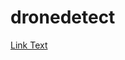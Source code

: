 # dronedetect
[Link Text](https://chat.openai.com/g/g-2fkFE8rbu-dall-e/c/fe97ed51-565d-4df7-acba-42a477f76ec5)
